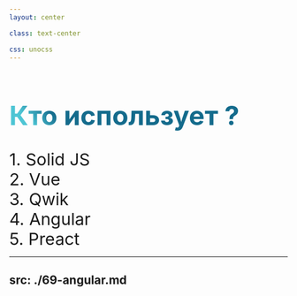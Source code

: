 ```yaml
---
layout: center

class: text-center

css: unocss
---
```

<style>
.first-problem {
  background-color: #2B90B6;
  background-image: linear-gradient(45deg, #4EC5D4 10%, #146b8c 20%);
  background-size: 100%;
  font-size: 3rem !important;
  -webkit-background-clip: text;
  -moz-background-clip: text;
  -webkit-text-fill-color: transparent;
  -moz-text-fill-color: transparent;
}

.text {
    font-size: 1.9rem !important;
}
</style>

<h1 class="first-problem">Кто использует ?</h1>

<div class="text" v-click>
    1. Solid JS
</div>

<div class="text" v-click>
    2. Vue
</div>

<div class="text" v-click>
    3. Qwik
</div>

<div class="text" v-click>
    4. Angular
</div>

<div class="text" v-click>
    5. Preact
</div>

---
src: ./69-angular.md
---
